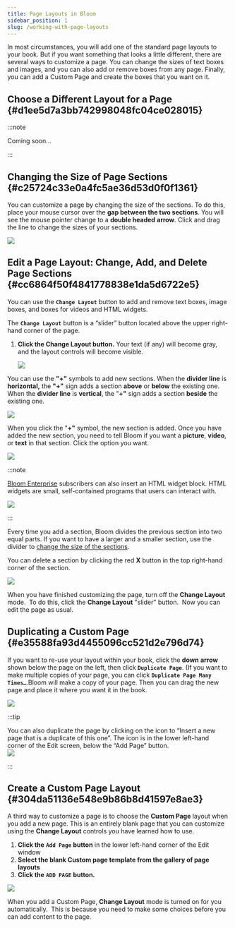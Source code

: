 ```yaml
---
title: Page Layouts in Bloom
sidebar_position: 1
slug: /working-with-page-layouts
---
```




In most circumstances, you will add one of the standard page layouts to your book. But if you want something that looks a little different, there are several ways to customize a page. You can change the sizes of text boxes and images, and you can also add or remove boxes from any page. Finally, you can add a Custom Page and create the boxes that you want on it.


## Choose a Different Layout for a Page {#d1ee5d7a3bb742998048fc04ce028015}


:::note

Coming soon…

:::




## Changing the Size of Page Sections {#c25724c33e0a4fc5ae36d53d0f0f1361}


You can customize a page by changing the size of the sections. To do this, place your mouse cursor over the **gap between the two sections**. You will see the mouse pointer change to a **double headed** **arrow**. Click and drag the line to change the sizes of your sections.


![](./working-with-page-layouts.256ce507-cb6d-4ec1-b96e-19c136150b6d.gif)


## Edit a Page Layout: Change, Add, and Delete Page Sections {#cc6864f50f4841778838e1da5d6722e5}


You can use the **`Change Layout`** button to add and remove text boxes, image boxes, and boxes for videos and HTML widgets. 


The **`Change Layout`** button is a “slider” button located above the upper right-hand corner of the page. 

1. **Click the Change Layout button.** Your text (if any) will become gray, and the layout controls will become visible.

	![](./working-with-page-layouts.fbfd9504-964c-4c7e-ab96-c1b345050150.gif)


You can use the **"+"** symbols to add new sections. When the **divider line** is **horizontal,** the **"+"** sign adds a section **above** or **below** the existing one. When the **divider line** is **vertical**, the "**+"** sign adds a section **beside** the existing one. 


![](./working-with-page-layouts.bb5d193c-8b1d-4d21-94dc-39c32cf1666b.png)


When you click the "**+"** symbol, the new section is added. Once you have added the new section, you need to tell Bloom if you want a **picture**, **video**, or **text** in that section. Click the option you want.


![](./working-with-page-layouts.a5573f11-297e-4059-bcd8-c5bcedca914f.png)


:::note

[Bloom Enterprise](/about-bloom-enterprise) subscribers can also insert an HTML widget block. HTML widgets are small, self-contained programs that users can interact with. 

![](./working-with-page-layouts.74d53493-1c4f-464b-badd-af51dca54854.png)

:::




Every time you add a section, Bloom divides the previous section into two equal parts. If you want to have a larger and a smaller section, use the divider to [change the size of the sections](/working-with-page-layouts#c25724c33e0a4fc5ae36d53d0f0f1361).


You can delete a section by clicking the red **X** button in the top right-hand corner of the section.


![](./working-with-page-layouts.a74bb598-4eec-4ec5-8372-9f409b47a3df.png)


When you have finished customizing the page, turn off the **Change Layout** mode.  To do this, click the **Change Layout** "slider" button.  Now you can edit the page as usual.


## Duplicating a Custom Page {#e35588fa93d4455096cc521d2e796d74}


If you want to re-use your layout within your book, click the **down** **arrow** shown below the page on the left, then click **`Duplicate Page`**. (If you want to make multiple copies of your page, you can click **`Duplicate Page Many Times…`**.Bloom will make a copy of your page. Then you can drag the new page and place it where you want it in the book.


![](./working-with-page-layouts.45b1810d-f207-49c7-9edc-41af60ef1265.png)


:::tip

You can also duplicate the page by clicking on the icon to “Insert a new page that is a duplicate of this one”. The icon is in the lower left-hand corner of the Edit screen, below the “Add Page” button.  
![](./working-with-page-layouts.5ab2a646-ec17-48d0-b739-c125b6f90e98.png)

:::




## Create a Custom Page Layout {#304da51136e548e9b86b8d41597e8ae3}


A third way to customize a page is to choose the **Custom Page** layout when you add a new page. This is an entirely blank page that you can customize using the **Change Layout** controls you have learned how to use.

1. **Click the** **`Add Page`** **button** in the lower left-hand corner of the Edit window
2. **Select the blank Custom page template from the gallery of page layouts**
3. **Click the** **`ADD PAGE`** **button.**

![](./working-with-page-layouts.52e040d7-9fc5-4147-bff9-e15146d47749.png)


When you add a Custom Page, **Change Layout** mode is turned on for you automatically.  This is because you need to make some choices before you can add content to the page.

